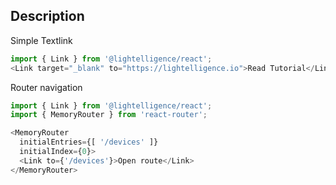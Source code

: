 ## Description

Simple Textlink

```js
import { Link } from '@lightelligence/react';
<Link target="_blank" to="https://lightelligence.io">Read Tutorial</Link>
```

Router navigation
```js
import { Link } from '@lightelligence/react';
import { MemoryRouter } from 'react-router';

<MemoryRouter
  initialEntries={[ '/devices' ]}
  initialIndex={0}>
  <Link to={'/devices'}>Open route</Link>
</MemoryRouter>
```
